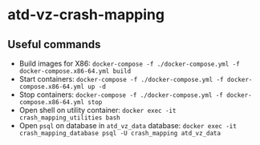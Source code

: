 # atd-vz-crash-mapping


## Useful commands
* Build images for X86: `docker-compose -f ./docker-compose.yml -f docker-compose.x86-64.yml build`
* Start containers: `docker-compose -f ./docker-compose.yml -f docker-compose.x86-64.yml up -d`
* Stop containers: `docker-compose -f ./docker-compose.yml -f docker-compose.x86-64.yml stop`
* Open shell on utility container: `docker exec -it crash_mapping_utilities bash`
* Open `psql` on database in `atd_vz_data` database: `docker exec -it crash_mapping_database psql -U crash_mapping atd_vz_data`